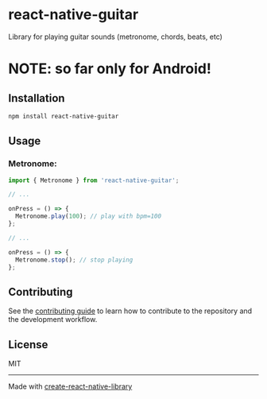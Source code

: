 # react-native-guitar

Library for playing guitar sounds (metronome, chords, beats, etc)

# NOTE: so far only for Android!

## Installation

```sh
npm install react-native-guitar
```

## Usage

### Metronome:

```js
import { Metronome } from 'react-native-guitar';

// ...

onPress = () => {
  Metronome.play(100); // play with bpm=100
};

// ...

onPress = () => {
  Metronome.stop(); // stop playing
};
```

## Contributing

See the [contributing guide](CONTRIBUTING.md) to learn how to contribute to the repository and the development workflow.

## License

MIT

---

Made with [create-react-native-library](https://github.com/callstack/react-native-builder-bob)
